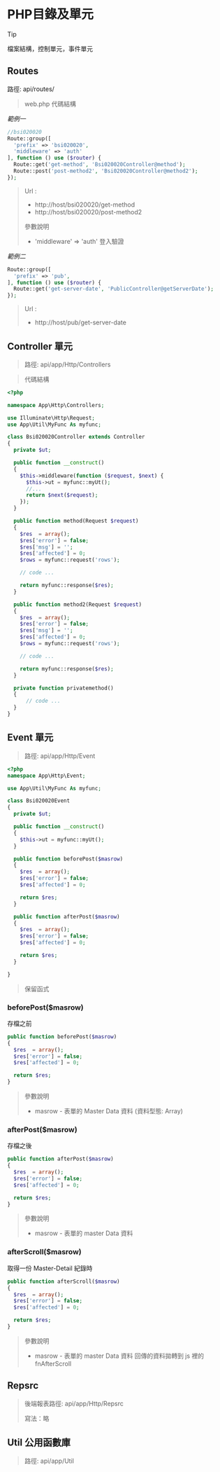 # PHP目錄及單元
>[!tip]
檔案結構，控制單元，事件單元

## Routes
路徑: api/routes/

> web.php 代碼結構

_範例一_

```php
//bsi020020
Route::group([
  'prefix' => 'bsi020020',
  'middleware' => 'auth'
], function () use ($router) {
  Route::get('get-method', 'Bsi020020Controller@method');
  Route::post('post-method2', 'Bsi020020Controller@method2');
});
```

> Url :
>
> * http://host/bsi020020/get-method
> * http://host/bsi020020/post-method2
>
> 參數說明
>
> * 'middleware' => 'auth' 登入驗證

_範例二_

```php
Route::group([
  'prefix' => 'pub',
], function () use ($router) {
  Route::get('get-server-date', 'PublicController@getServerDate');
});
```

> Url :
>
> * http://host/pub/get-server-date

## Controller 單元

> 路徑: api/app/Http/Controllers

> 代碼結構

```php
<?php

namespace App\Http\Controllers;

use Illuminate\Http\Request;
use App\Util\MyFunc As myfunc;

class Bsi020020Controller extends Controller
{
  private $ut;

  public function __construct()
  {
    $this->middleware(function ($request, $next) {
      $this->ut = myfunc::myUt();
      //...
      return $next($request);
    });
  }

  public function method(Request $request)
  {
    $res  = array();
    $res['error'] = false;
    $res['msg'] = '';
    $res['affected'] = 0;
    $rows = myfunc::request('rows');

    // code ...

    return myfunc::response($res);
  }

  public function method2(Request $request)
  {
    $res  = array();
    $res['error'] = false;
    $res['msg'] = '';
    $res['affected'] = 0;
    $rows = myfunc::request('rows');

    // code ...

    return myfunc::response($res);
  }

  private function privatemethod()
  {
      // code ...
  }
}
```

## Event 單元

> 路徑: api/app/Http/Event

```php
<?php
namespace App\Http\Event;

use App\Util\MyFunc As myfunc;

class Bsi020020Event
{
  private $ut;

  public function __construct()
  {
    $this->ut = myfunc::myUt();
  }

  public function beforePost($masrow)
  {
    $res  = array();
    $res['error'] = false;
    $res['affected'] = 0;

    return $res;
  }

  public function afterPost($masrow)
  {
    $res  = array();
    $res['error'] = false;
    $res['affected'] = 0;

    return $res;
  }

}
```

> 保留函式

### beforePost($masrow)

存檔之前

```php
public function beforePost($masrow)
{
  $res  = array();
  $res['error'] = false;
  $res['affected'] = 0;

  return $res;
}
```

> 參數說明
>
> * masrow - 表單的 Master Data 資料 (資料型態: Array)

### afterPost($masrow)

存檔之後

```php
public function afterPost($masrow)
{
  $res  = array();
  $res['error'] = false;
  $res['affected'] = 0;

  return $res;
}
```

> 參數說明
>
> * masrow - 表單的 master Data 資料

### afterScroll($masrow)

取得一份 Master-Detail 紀錄時

```php
public function afterScroll($masrow)
{
  $res  = array();
  $res['error'] = false;
  $res['affected'] = 0;

  return $res;
}
```

> 參數說明
>
> * masrow - 表單的 master Data 資料 回傳的資料拋轉到 js 裡的 fnAfterScroll

## Repsrc

> 後端報表路徑: api/app/Http/Repsrc
>
> 寫法：略

## Util 公用函數庫

> 路徑: api/app/Util
